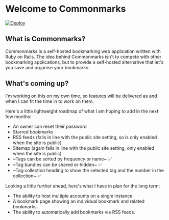 # Welcome to Commonmarks

[![Deploy](https://www.herokucdn.com/deploy/button.png)](https://heroku.com/deploy)

## What is Commonmarks?

Commonmarks is a self-hosted bookmarking web application written with Ruby on Rails. The idea behind Commonmarks isn't to compete with other bookmarking applications, but to provide a self-hosted alternative that let's you save and organise your bookmarks.

## What's coming up?

I'm working on this on my own time, so features will be delivered as and when I can fit the time in to work on them.

Here's a little lightweight roadmap of what I am hoping to add in the next few months:

- An owner can reset their password
- Starred bookmarks
- RSS feeds (falls in line with the public site setting, so is only enabled when the site is public)
- Sitemap (again falls in line with the public site setting, only enabled when the site is public)
- ~Tags can be sorted by frequency or name~ ✅
- ~Tag bundles can be shared or hidden~ ✅
- ~Tag collection heading to show the selected tag and the number in the collection~ ✅

Looking a little further ahead, here's what I have in plan for the long term:

- The ability to host multiple accounts on a single instance.
- A bookmark page showing an individual bookmark and related bookmarks.
- The ability to automatically add bookmarks via RSS feeds.
